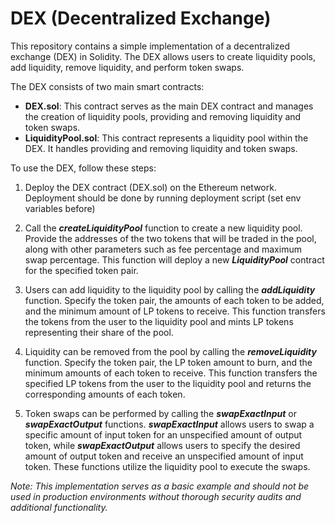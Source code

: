 # DEX (Decentralized Exchange)

This repository contains a simple implementation of a decentralized exchange (DEX) in Solidity. The DEX allows users to create liquidity pools, add liquidity, remove liquidity, and perform token swaps.
<br>

The DEX consists of two main smart contracts:
<br>
* **DEX.sol**: This contract serves as the main DEX contract and manages the creation of liquidity pools, providing and removing liquidity and token swaps.
* **LiquidityPool.sol**: This contract represents a liquidity pool within the DEX. It handles providing and removing liquidity and token swaps.

To use the DEX, follow these steps:
<br>
1. Deploy the DEX contract (DEX.sol) on the Ethereum network. Deployment should be done by running deployment script (set env variables before)

2. Call the ***createLiquidityPool*** function to create a new liquidity pool. Provide the addresses of the two tokens that will be traded in the pool, along with other parameters such as fee percentage and maximum swap percentage. This function will deploy a new ***LiquidityPool*** contract for the specified token pair.

3. Users can add liquidity to the liquidity pool by calling the ***addLiquidity*** function. Specify the token pair, the amounts of each token to be added, and the minimum amount of LP tokens to receive. This function transfers the tokens from the user to the liquidity pool and mints LP tokens representing their share of the pool.

4. Liquidity can be removed from the pool by calling the ***removeLiquidity*** function. Specify the token pair, the LP token amount to burn, and the minimum amounts of each token to receive. This function transfers the specified LP tokens from the user to the liquidity pool and returns the corresponding amounts of each token.

5. Token swaps can be performed by calling the ***swapExactInput*** or ***swapExactOutput*** functions. ***swapExactInput*** allows users to swap a specific amount of input token for an unspecified amount of output token, while ***swapExactOutput*** allows users to specify the desired amount of output token and receive an unspecified amount of input token. These functions utilize the liquidity pool to execute the swaps.

*Note: This implementation serves as a basic example and should not be used in production environments without thorough security audits and additional functionality.*